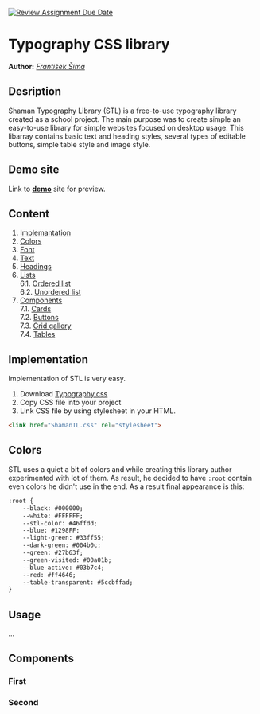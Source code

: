 [![Review Assignment Due Date](https://classroom.github.com/assets/deadline-readme-button-24ddc0f5d75046c5622901739e7c5dd533143b0c8e959d652212380cedb1ea36.svg)](https://classroom.github.com/a/zprwltzm)
# Typography CSS library
**Author:** *[František Šíma](https://github.com/FrantisekSima)*
## Desription
Shaman Typography Library (STL) is a free-to-use typography library created as a school project. The main purpose was to create simple an easy-to-use library for simple websites focused on desktop usage.
This libarray contains basic text and heading styles, several types of editable buttons, simple table style and image style.
## Demo site
Link to **[demo](https://pslib-cz.github.io/2023-l4-web-typographic-library-FrantisekSima/)** site for preview.
## Content
1. [Implemantation](#Implementation)
2. [Colors](#Colors)
3. [Font](#Fonts) 
4. [Text](#Text)
5. [Headings](#Headings)
6. [Lists](#Lists)  
       6.1. [Ordered list](#Ordered-list)  
       6.2. [Unordered list](#Unordered-list)  
7. [Components](#Components)  
       7.1. [Cards](#Cards)  
       7.2. [Buttons](#Buttons)  
       7.3. [Grid gallery](#Grid-gallery)  
       7.4. [Tables](#Tables)  
## Implementation
Implementation of STL is very easy.
1. Download [Typography.css](css/ShamanTL.css)
2. Copy CSS file into your project
3. Link CSS file by using stylesheet in your HTML.

```html
<link href="ShamanTL.css" rel="stylesheet">
```
## Colors
STL uses a quiet a bit of colors and while creating this library author experimented with lot of them. As result, he decided to have `:root` contain even colors he didn't use in the end.
As a result final appearance is this:

```html
:root {
    --black: #000000;
    --white: #FFFFFF;
    --stl-color: #46ffdd;
    --blue: #1298FF;
    --light-green: #33ff55;
    --dark-green: #004b0c;
    --green: #27b63f;
    --green-visited: #00a01b;
    --blue-active: #03b7c4;
    --red: #ff4646;
    --table-transparent: #5ccbffad;
}

```
## Usage
...
## Components
### First
### Second
